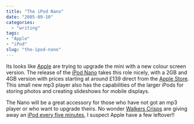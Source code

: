 ```yaml
---
title: "The iPod Nano"
date: "2005-09-10"
categories:
  - "writing"
tags:
- "Apple"
- "iPod"
slug: "the-ipod-nano"
---
```


<!-- ![iPod Nano][image-1] -->
Its looks like [Apple][1] are trying to upgrade the mini with a new colour screen version. The release of the [iPod Nano][2] takes this role nicely, with a 2GB and 4GB version with prices starting at around £139 direct from the [Apple Store][3]. This small new mp3 player also has the capabilities of the larger iPods for storing photos and creating slideshows for mobile displays.

The Nano will be a great accessory for those who have not got an mp3 player or who want to upgrade theirs. No wonder [Walkers Crisps][4] are giving away an [iPod every five minutes][5], I suspect Apple have a few leftover!!

[1]:	https://www.apple.com/uk/
[2]:	https://www.apple.com/uk/ipodnano/
[3]:	https://store.apple.com/Apple/WebObjects/ukstore.woa/90501/wo/RS1lK1BGHZxm2xfpbwraY6OXnTG/0.0.15.1.0.6.23.1.0.1.0.0.0.1.0
[4]:	https://walkers.corpex.com/cr15p5/index.htm
[5]:	https://www.winwithwalkers.co.uk/

[image-1]:	/images/ipodnano_family_1.jpg-thumb_140_105.jpg
